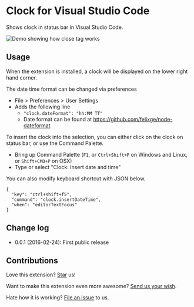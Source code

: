 # Clock for Visual Studio Code
Shows clock in status bar in Visual Studio Code.

![Demo showing how close tag works](https://raw.githubusercontent.com/compulim/vscode-clock/master/demo.png)

## Usage
When the extension is installed, a clock will be displayed on the lower right hand corner.

The date time format can be changed via preferences
* File > Preferences > User Settings
* Adds the following line
  *	```"clock.dateFormat": "hh:MM TT"```
  * Date format can be found at https://github.com/felixge/node-dateformat

To insert the clock into the selection, you can either click on the clock on status bar, or use the Command Palette.
* Bring up Command Palette (`F1`, or `Ctrl+Shift+P` on Windows and Linux, or `Shift+CMD+P` on OSX)
* Type or select "Clock: Insert date and time"

You can also modify keyboard shortcut with JSON below.
```
{
  "key": "ctrl+shift+f5",
  "command": "clock.insertDateTime",
  "when": "editorTextFocus"
}
```

## Change log
* 0.0.1 (2016-02-24): First public release

## Contributions
Love this extension? [Star](https://github.com/compulim/vscode-clock/stargazers) us!

Want to make this extension even more awesome? [Send us your wish](https://github.com/compulim/vscode-clock/issues/new/).

Hate how it is working? [File an issue](https://github.com/compulim/vscode-clock/issues/new/) to us.
